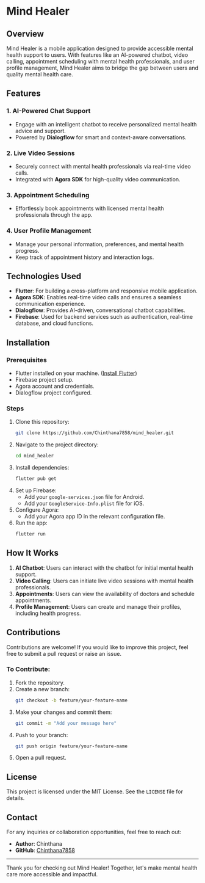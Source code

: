 # Mind Healer

## Overview
Mind Healer is a mobile application designed to provide accessible mental health support to users. With features like an AI-powered chatbot, video calling, appointment scheduling with mental health professionals, and user profile management, Mind Healer aims to bridge the gap between users and quality mental health care.

## Features

### 1. AI-Powered Chat Support
- Engage with an intelligent chatbot to receive personalized mental health advice and support.
- Powered by **Dialogflow** for smart and context-aware conversations.

### 2. Live Video Sessions
- Securely connect with mental health professionals via real-time video calls.
- Integrated with **Agora SDK** for high-quality video communication.

### 3. Appointment Scheduling
- Effortlessly book appointments with licensed mental health professionals through the app.

### 4. User Profile Management
- Manage your personal information, preferences, and mental health progress.
- Keep track of appointment history and interaction logs.

## Technologies Used

- **Flutter**: For building a cross-platform and responsive mobile application.
- **Agora SDK**: Enables real-time video calls and ensures a seamless communication experience.
- **Dialogflow**: Provides AI-driven, conversational chatbot capabilities.
- **Firebase**: Used for backend services such as authentication, real-time database, and cloud functions.

## Installation

### Prerequisites
- Flutter installed on your machine. ([Install Flutter](https://flutter.dev/docs/get-started/install))
- Firebase project setup.
- Agora account and credentials.
- Dialogflow project configured.

### Steps
1. Clone this repository:
   ```bash
   git clone https://github.com/Chinthana7858/mind_healer.git
   ```
2. Navigate to the project directory:
   ```bash
   cd mind_healer
   ```
3. Install dependencies:
   ```bash
   flutter pub get
   ```
4. Set up Firebase:
   - Add your `google-services.json` file for Android.
   - Add your `GoogleService-Info.plist` file for iOS.
5. Configure Agora:
   - Add your Agora app ID in the relevant configuration file.
6. Run the app:
   ```bash
   flutter run
   ```


## How It Works
1. **AI Chatbot**: Users can interact with the chatbot for initial mental health support.
2. **Video Calling**: Users can initiate live video sessions with mental health professionals.
3. **Appointments**: Users can view the availability of doctors and schedule appointments.
4. **Profile Management**: Users can create and manage their profiles, including health progress.

## Contributions
Contributions are welcome! If you would like to improve this project, feel free to submit a pull request or raise an issue.

### To Contribute:
1. Fork the repository.
2. Create a new branch:
   ```bash
   git checkout -b feature/your-feature-name
   ```
3. Make your changes and commit them:
   ```bash
   git commit -m "Add your message here"
   ```
4. Push to your branch:
   ```bash
   git push origin feature/your-feature-name
   ```
5. Open a pull request.

## License
This project is licensed under the MIT License. See the `LICENSE` file for details.

## Contact
For any inquiries or collaboration opportunities, feel free to reach out:
- **Author**: Chinthana
- **GitHub**: [Chinthana7858](https://github.com/Chinthana7858)

---
Thank you for checking out Mind Healer! Together, let's make mental health care more accessible and impactful.

